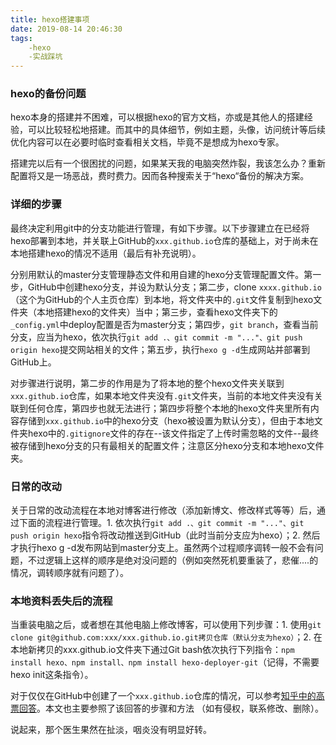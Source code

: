 ```yaml
---
title: hexo搭建事项
date: 2019-08-14 20:46:30
tags:
	-hexo
	-实战踩坑
---
```


### hexo的备份问题

hexo本身的搭建并不困难，可以根据hexo的官方文档，亦或是其他人的搭建经验，可以比较轻松地搭建。而其中的具体细节，例如主题，头像，访问统计等后续优化内容可以在必要时临时查看相关文档，毕竟不是想成为hexo专家。
<!--more-->
搭建完以后有一个很困扰的问题，如果某天我的电脑突然炸裂，我该怎么办？重新配置将又是一场恶战，费时费力。因而各种搜索关于“hexo“备份的解决方案。
### 详细的步骤
最终决定利用git中的分支功能进行管理，有如下步骤。以下步骤建立在已经将hexo部署到本地，并关联上GitHub的`xxx.github.io`仓库的基础上，对于尚未在本地搭建hexo的情况不适用（最后有补充说明）。

分别用默认的master分支管理静态文件和用自建的hexo分支管理配置文件。第一步，GitHub中创建hexo分支，并设为默认分支；第二步，clone `xxxx.github.io`（这个为GitHub的个人主页仓库）到本地，将文件夹中的`.git`文件复制到hexo文件夹（本地搭建hexo的文件夹）当中；第三步，查看hexo文件夹下的`_config.yml`中deploy配置是否为master分支；第四步，`git branch`，查看当前分支，应当为hexo，依次执行`git add .、git commit -m "..."、git push origin hexo`提交网站相关的文件；第五步，执行`hexo g -d`生成网站并部署到GitHub上。

对步骤进行说明，第二步的作用是为了将本地的整个hexo文件夹关联到`xxx.github.io`仓库，如果本地文件夹没有`.git`文件夹，当前的本地文件夹没有关联到任何仓库，第四步也就无法进行；第四步将整个本地的hexo文件夹里所有内容存储到`xxx.github.io`中的hexo分支（hexo被设置为默认分支），但由于本地文件夹hexo中的`.gitignore`文件的存在--该文件指定了上传时需忽略的文件--最终被存储到hexo分支的只有最相关的配置文件；注意区分hexo分支和本地hexo文件夹。
### 日常的改动
关于日常的改动流程在本地对博客进行修改（添加新博文、修改样式等等）后，通过下面的流程进行管理。1. 依次执行`git add .、git commit -m "..."、git push origin hexo`指令将改动推送到GitHub（此时当前分支应为hexo）；2. 然后才执行hexo g -d发布网站到master分支上。虽然两个过程顺序调转一般不会有问题，不过逻辑上这样的顺序是绝对没问题的（例如突然死机要重装了，悲催....的情况，调转顺序就有问题了）。
### 本地资料丢失后的流程
当重装电脑之后，或者想在其他电脑上修改博客，可以使用下列步骤：1. 使用`git clone git@github.com:xxx/xxx.github.io.git拷贝仓库（默认分支为hexo）`；2. 在本地新拷贝的xxx.github.io文件夹下通过Git bash依次执行下列指令：`npm install hexo、npm install、npm install hexo-deployer-git`（记得，不需要hexo init这条指令）。

对于仅仅在GitHub中创建了一个`xxx.github.io`仓库的情况，可以参考[知乎中的高票回答](https://www.zhihu.com/question/21193762/answer/79109280)。本文也主要参照了该回答的步骤和方法
（如有侵权，联系修改、删除）。

说起来，那个医生果然在扯淡，咽炎没有明显好转。
